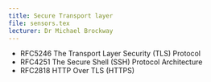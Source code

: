```yaml
---
title: Secure Transport layer
file: sensors.tex
lecturer: Dr Michael Brockway
---
```

* RFC5246  The Transport Layer Security (TLS) Protocol
* RFC4251 The Secure Shell (SSH) Protocol Architecture
* RFC2818 HTTP Over TLS (HTTPS)
